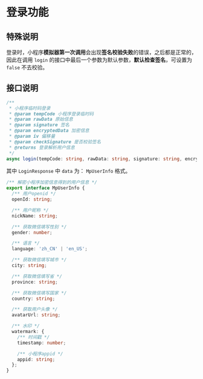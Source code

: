 # 登录功能

## 特殊说明

登录时，小程序**模拟器第一次调用**会出现**签名校验失败**的错误，之后都是正常的，因此在调用 `login` 的接口中最后一个参数为默认参数，**默认检查签名**，可设置为 `false` 不去校验。

## 接口说明

``` typescript
/**
 * 小程序临时码登录
 * @param tempCode 小程序登录临时码
 * @param rawData 原始信息
 * @param signature 签名
 * @param encryptedData 加密信息
 * @param iv 偏移量
 * @param checkSignature 是否校验签名
 * @returns 登录解析用户信息
 */
async login(tempCode: string, rawData: string, signature: string, encryptedData: string, iv: string, checkSignature = true): Promise<LoginResponse> {}
```

其中 `LoginResponse` 中 `data` 为： `MpUserInfo` 格式。

``` typescript
/** 解密小程序加密信息得到的用户信息 */
export interface MpUserInfo {
  /** 用户openid */
  openId: string;

  /** 用户昵称 */
  nickName: string;

  /** 获取微信填写性别 */
  gender: number;

  /** 语言 */
  language: 'zh_CN' | 'en_US';

  /** 获取微信填写城市 */
  city: string;

  /** 获取微信填写省 */
  province: string;

  /** 获取微信填写国家 */
  country: string;

  /** 获取用户头像 */
  avatarUrl: string;

  /** 水印 */
  watermark: {
    /** 时间戳 */
    timestamp: number;

    /** 小程序appid */
    appid: string;
  };
}
```
